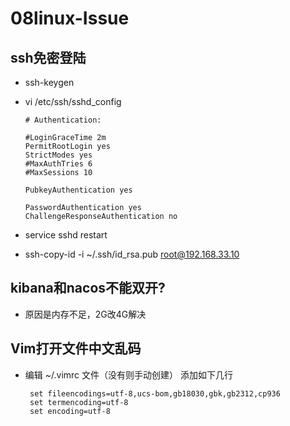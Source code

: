 # 08linux-Issue

## ssh免密登陆

- ssh-keygen

- vi /etc/ssh/sshd_config

  ~~~shell
  # Authentication:
  
  #LoginGraceTime 2m
  PermitRootLogin yes
  StrictModes yes
  #MaxAuthTries 6
  #MaxSessions 10
  
  PubkeyAuthentication yes
  
  PasswordAuthentication yes
  ChallengeResponseAuthentication no
  ~~~

- service sshd restart

- ssh-copy-id -i ~/.ssh/id_rsa.pub root@192.168.33.10

## kibana和nacos不能双开?

- 原因是内存不足，2G改4G解决

## Vim打开文件中文乱码

- 编辑 ~/.vimrc 文件（没有则手动创建） 添加如下几行

  ~~~shell
   set fileencodings=utf-8,ucs-bom,gb18030,gbk,gb2312,cp936
   set termencoding=utf-8
   set encoding=utf-8
  ~~~

  

